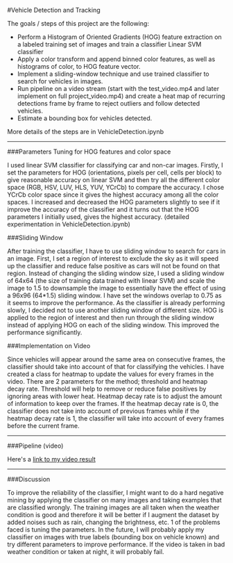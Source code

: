 #Vehicle Detection and Tracking

The goals / steps of this project are the following:

* Perform a Histogram of Oriented Gradients (HOG) feature extraction on a labeled training set of images and train a classifier Linear SVM classifier
* Apply a color transform and append binned color features, as well as histograms of color, to HOG feature vector.
* Implement a sliding-window technique and use trained classifier to search for vehicles in images.
* Run pipeline on a video stream (start with the test_video.mp4 and later implement on full project_video.mp4) and create a heat map of recurring detections frame by frame to reject outliers and follow detected vehicles.
* Estimate a bounding box for vehicles detected.

More details of the steps are in VehicleDetection.ipynb

[//]: # (Image References)

[video1]: ./project_video_out.mp4 "Video"

---
###Parameters Tuning for HOG features and color space

I used linear SVM classifier for classifying car and non-car images. Firstly, I set the parameters for HOG (orientations, pixels per cell, cells per block) to give reasonable accuracy on linear SVM and then try all the different color space (RGB, HSV, LUV, HLS, YUV, YCrCb) to compare the accuracy. I chose YCrCb color space since it gives the highest accuracy among all the color spaces. I increased and decreased the HOG parameters slightly to see if it improve the accuracy of the classifier and it turns out that the HOG parameters I initially used, gives the highest accuracy. (detailed experimentation in VehicleDetection.ipynb)

###Sliding Window

After training the classifier, I have to use sliding window to search for cars in an image. First, I set a region of interest to exclude the sky as it will speed up the classifier and reduce false positive as cars will not be found on that region. Instead of changing the sliding window size, I used a sliding window of 64x64 (the size of training data trained with linear SVM) and scale the image to 1.5 to downsample the image to essentially have the effect of using a 96x96 (64*1.5) sliding window. I have set the windows overlap to 0.75 as it seems to improve the performance. As the classifier is already performing slowly, I decided not to use another sliding window of different size. HOG is applied to the region of interest and then run through the sliding window instead of applying HOG on each of the sliding window. This improved the performance significantly.

###Implementation on Video

Since vehicles will appear around the same area on consecutive frames, the classifier should take into account of that for classifying the vehicles. I have created a class for heatmap to update the values for every frames in the video. There are 2 parameters for the method; threshold and heatmap decay rate. Threshold will help to remove or reduce false positives by ignoring areas with lower heat. Heatmap decay rate is to adjust the amount of information to keep over the frames. If the heatmap decay rate is 0, the classifier does not take into account of previous frames while if the heatmap decay rate is 1, the classifier will take into account of every frames before the current frame.

---

###Pipeline (video)

Here's a [link to my video result][video1]

---

###Discussion

To improve the reliability of the classifier, I might want to do a hard negative mining by applying the classifier on many images and taking examples that are classified wrongly. The training images are all taken when the weather condition is good and therefore it will be better if I augment the dataset by added noises such as rain, changing the brightness, etc. 1 of the problems faced is tuning the parameters. In the future, I will probably apply my classifier on images with true labels (bounding box on vehicle known) and try different parameters to improve performance. If the video is taken in bad weather condition or taken at night, it will probably fail. 